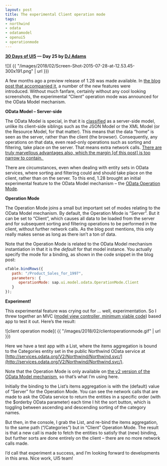 ```yaml
---
layout: post
title: The experimental Client operation mode
tags:
- northwind
- odata
- odatamodel
- openui5
- operationmode
---
```


**[30 Days of UI5](/blog/posts/2015/07/04/30-days-of-ui5/) &mdash; Day 25 by [DJ Adams](//qmacro.org/about/)**

![]( {{ "/images/2018/02/Screen-Shot-2015-07-28-at-12.53.45-300x191.png" | url }})

A few months ago a preview release of 1.28 was made available. In [the blog post that accompanied it](http://openui5.tumblr.com/post/113243652527/new-openui5-preview-release-1-28), a number of the new features were introduced. Without much fanfare, certainly without any cool looking screenshots, the experimental “Client” operation mode was announced for the OData Model mechanism.

**OData Model – Server-side**

The OData Model is special, in that it is [classified](https://openui5.hana.ondemand.com/#docs/guide/e1b625940c104b558e52f47afe5ddb4f.html) as a server-side model, unlike its client-side siblings such as the JSON Model or the XML Model (or the Resource Model, for that matter). This means that the data “home” is seen as the server, rather than the client (the browser). Consequently, any operations on that data, even read-only operations such as sorting and filtering, take place on the server. That means extra network calls. [There are truly marvellous advantages also, which the margin [of this post] is too narrow to contain. ](https://en.wikipedia.org/wiki/Fermat%27s_Last_Theorem#Fermat.27s_conjecture)

There are circumstances, even when dealing with entity sets in OData services, where sorting and filtering could and should take place on the client, rather than on the server. To this end, 1.28 brought an initial experimental feature to the OData Model mechanism – the [OData Operation Mode](https://openui5.hana.ondemand.com/#docs/api/symbols/sap.ui.model.odata.OperationMode.html).

**Operation Mode**

The Operation Mode joins a small but important set of modes relating to the OData Model mechanism. By default, the Operation Mode is “Server”. But it can be set to “Client”, which causes all data to be loaded from the server and for subsequent sorting and filtering operations to be performed in the client, without further network calls. As the blog post mentions, this only really makes sense as long as there isn’t a ton of data.

Note that the Operation Mode is related to the OData Model mechanism instantiation in that it is the *default* for that model instance. You actually specify the mode for a binding, as shown in the code snippet in the blog post:

```javascript
oTable.bindRows({
   path: "/Product_Sales_for_1997",
   parameters: {
      operationMode: sap.ui.model.odata.OperationMode.Client
   }
});
```

**Experiment!**

This experimental feature was crying out for … well, experimentation. So I threw together an MVC ([model view controller, minimum viable code](/blog/posts/2015/07/21/mvc-model-view-controller-minimum-viable-code/)) based app to test it out. Here’s the result:

![client operation mode]( {{ "/images/2018/02/clientoperationmode.gif" | url }})

Here we have a test app with a List, where the items aggregation is bound to the Categories entity set in the public Northwind OData service at [http://services.odata.org/V2/Northwind/Northwind.svc/](http://services.odata.org/V2/Northwind/Northwind.svc/).

Note that the Operation Mode is only available on [the v2 version of the OData Model mechanism](https://openui5.hana.ondemand.com/#docs/api/symbols/sap.ui.model.odata.v2.ODataModel.html#constructor), so that’s what I’m using here.

Initially the binding to the List’s items aggregation is with the (default) value of “Server” for the Operation Mode. You can see the network calls that are made to ask the OData service to return the entities in a specific order (with the $orderby OData parameter) each time I hit the sort button, which is toggling between ascending and descending sorting of the category names.

But then, in the console, I grab the List, and re-bind the items aggregation, to the same path (“/Categories”) but in “Client” Operation Mode. The result is that a new call is made to fetch the entities to satisfy that (new) binding, but further sorts are done entirely on the client – there are no more network calls made.

I’d call that experiment a success, and I’m looking forward to developments in this area. Nice work, UI5 team!


